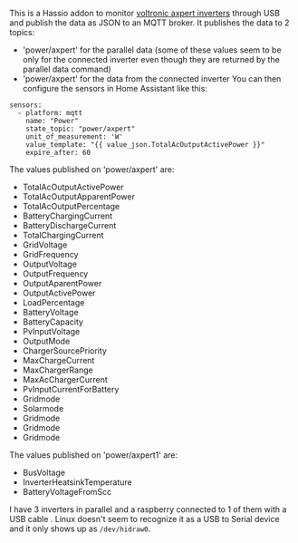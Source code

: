 This is a Hassio addon to monitor [voltronic axpert inverters](http://www.voltronicpower.com/oCart2/index.php?route=product/product&product_id=123) through USB and publish the data as JSON to an MQTT broker. It publishes the data to 2 topics:
- 'power/axpert' for the parallel data (some of these values seem to be only for the connected inverter even though they are returned by the parallel data command)
- 'power/axpert' for the data from the connected inverter
You can then configure the sensors in Home Assistant like this:
```
sensors:
  - platform: mqtt
    name: "Power"
    state_topic: "power/axpert"
    unit_of_measurement: 'W'
    value_template: "{{ value_json.TotalAcOutputActivePower }}"
    expire_after: 60
```

The values published on 'power/axpert' are:
- TotalAcOutputActivePower
- TotalAcOutputApparentPower
- TotalAcOutputPercentage
- BatteryChargingCurrent
- BatteryDischargeCurrent
- TotalChargingCurrent
- GridVoltage
- GridFrequency
- OutputVoltage
- OutputFrequency
- OutputAparentPower
- OutputActivePower
- LoadPercentage
- BatteryVoltage
- BatteryCapacity
- PvInputVoltage
- OutputMode
- ChargerSourcePriority
- MaxChargeCurrent
- MaxChargerRange
- MaxAcChargerCurrent
- PvInputCurrentForBattery
- Gridmode
- Solarmode
- Gridmode
- Gridmode
- Gridmode

The values published on 'power/axpert1' are:
- BusVoltage
- InverterHeatsinkTemperature
- BatteryVoltageFromScc

I have 3 inverters in parallel and a raspberry connected to 1 of them with a USB cable . Linux doesn't seem to recognize it as a USB to Serial device and it only shows up as `/dev/hidraw0`.

